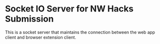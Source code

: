 # Socket IO Server for NW Hacks Submission
This is a socket server that maintains the connection between the web app client and browser extension client. 